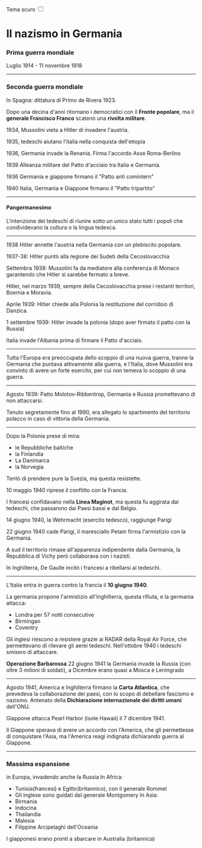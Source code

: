 <link rel="stylesheet" href="../style.css">

<label style="" for="tema-scuro">Tema scuro
    <input type="checkbox" id="tema-scuro"></input>
</label>

# Il nazismo in Germania


### Prima guerra mondiale 
Luglio 1914 - 11 novembre 1918

---
### Seconda guerra mondiale
In Spagna: dittatura di Primo de Rivera 1923.

Dopo una decina d'anni ritornano i democratici con il **Fronte popolare**, ma il **generale Francisco Franco** scatenò una **rivolta militare**.

1934, Mussolini vieta a Hitler di invadere l'austria.

1935, tedeschi aiutano l'italia nella conquista dell'etiopia

1936, Germania invade la Renania. Firma l'accordo Asse Roma-Berlino

1939 Alleanza militare del Patto d'acciaio tra Italia e Germania.

1936 Germania e giappone firmano il "Patto anti comintern"

1940 Italia, Germania e Giappone firmano il "Patto tripartito"

---

#### Pangermanesimo
L'intenzione dei tedeschi di riunire sotto un unico stato tutti i popoli che condividevano la cultura o la lingua tedesca.

---

1938 Hitler annette l'austria nella Germania con un plebiscito popolare.

1937-38: Hitler puntò alla regione dei Sudeti della Cecoslovacchia

Settembra 1938: Mussolini fa da mediatore alla conferenza di Monaco garantendo che Hitler si sarebbe fermato a breve.

Hitler, nel marzo 1939, sempre della Cecoslovacchia prese i restanti territori, Boemia e Moravia.

Aprile 1939: Hitler chiede alla Polonia la restituzione del corridoio di Danzica.

1 settembre 1939: Hitler invade la polonia (dopo aver firmato il patto con la Russia)

Italia invade l'Albania prima di firmare il Patto d'acciaio.

---

Tutta l'Europa era preoccupata dello scoppio di una nuova guerra, tranne la Germania che puntava attivamente alla guerra, e l'Italia, dove Mussolini era convinto di avere un forte esercito, per cui non temeva lo scoppio di una guerra.

---

Agosto 1939: Patto Molotov-Ribbentrop, Germania e Russia promettevano di non attaccarsi.

Tenuto segretamente fino al 1990, era allegato lo spartimento del territorio polacco in caso di vittoria della Germania.

---

Dopo la Polonia prese di mira:
- le Repubbliche baltiche
- la Finlandia
- La Danimarca
- la Norvegia
  
Tentò di prendere pure la Svezia, ma questa resistette.

10 maggio 1940 riprese il conflitto con la Francia.

I francesi confidavano nella **Linea Maginot**, ma questa fu aggirata dai tedeschi, che passarono dai Paesi bassi e dal Belgio.

14 giugno 1940, la Wehrmacht (esercito tedesco), raggiunge Parigi

22 giugno 1940 cade Parigi, il maresciallo Petain firma l'armistizio con la Germania.

A sud il territorio rimase all'apparenza indipendente dalla Germania, la Repubblica di Vichy però collaborava con i nazisti.

In Inghilterra, De Gaulle incitò i francesi a ribellarsi ai tedeschi.


---

L'Italia entra in guerra contro la francia il **10 giugno 1940**.

La germania propone l'armistizio all'Inghilterra, questa rifiuta, e la germania attacca:
- Londra per 57 notti consecutive
- Birmingan
- Coventry

Gli inglesi riescono a resistere grazie ai RADAR della Royal Air Force, che permettevano di rilevare gli aerei tedeschi. Nell'ottobre 1940 i tedeschi smisero di attaccare.

**Operazione Barbarossa** 22 giugno 1941 la Germania invade la Russia (con oltre 3 milioni di soldati), a Dicembre erano quasi a Mosca e Leningrado

---

Agosto 1941, America e Inghilterra firmano la **Carta Atlantica**, che prevedeva la collaborazione dei paesi, con lo scopo di debellare fascismo e nazismo. Antenato della **Dichiarazione internazionale dei diritti umani** dell'ONU.

Giappone attacca Pearl Harbor (isole Hawaii) il 7 dicembre 1941.

Il Giappone sperava di avere un accordo con l'America, che gli permettesse di conquistare l'Asia, ma l'America reagì indignata dichiarando guerra al Giappone.

---

### Massima espansione
in Europa, invadendo anche la Russia
In Africa: 
  - Tunisia(francesi) e Egitto(britannico), con il generale Rommel
  - Gli inglese sono guidati dal generale Montgomery 
In Asia:
  - Birmania
  - Indocina
  - Thailandia
  - Malesia
  - Filippine
Arcipelaghi dell'Oceania

I giapponesi erano pronti a sbarcare in Australia (britannica)



